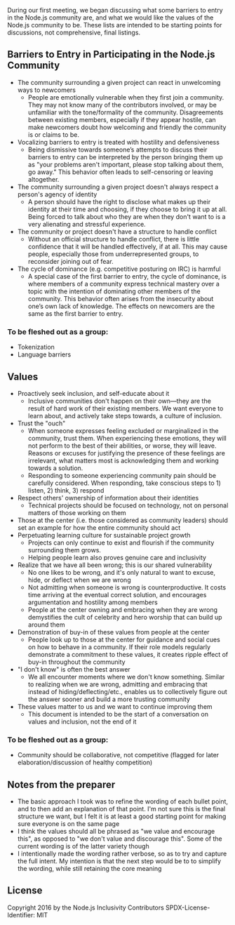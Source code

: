 During our first meeting, we began discussing what some barriers to entry in the Node.js community are, and what we would like the values of the Node.js community to be. These lists are intended to be starting points for discussions, not comprehensive, final listings.

## Barriers to Entry in Participating in the Node.js Community

- The community surrounding a given project can react in unwelcoming ways to newcomers
    - People are emotionally vulnerable when they first join a community. They may not know many of the contributors involved, or may be unfamiliar with the tone/formality of the community. Disagreements between existing members, especially if they appear hostile, can make newcomers doubt how welcoming and friendly the community is or claims to be.
- Vocalizing barriers to entry is treated with hostility and defensiveness
    - Being dismissive towards someone’s attempts to discuss their barriers to entry can be interpreted by the person bringing them up as "your problems aren't important, please stop talking about them, go away." This behavior often leads to self-censoring or leaving altogether.
- The community surrounding a given project doesn't always respect a person's agency of identity
    - A person should have the right to disclose what makes up their identity at their time and choosing, if they choose to bring it up at all. Being forced to talk about who they are when they don't want to is a very alienating and stressful experience.
- The community or project doesn't have a structure to handle conflict
    - Without an official structure to handle conflict, there is little confidence that it will be handled effectively, if at all. This may cause people, especially those from underrepresented groups, to reconsider joining out of fear.
- The cycle of dominance (e.g. competitive posturing on IRC) is harmful
    - A special case of the first barrier to entry, the cycle of dominance, is where members of a community express technical mastery over a topic with the intention of dominating other members of the community. This behavior often arises from the insecurity about one’s own lack of knowledge. The effects on newcomers are the same as the first barrier to entry.

### To be fleshed out as a group:

- Tokenization
- Language barriers

## Values

- Proactively seek inclusion, and self-educate about it
    - Inclusive communities don't happen on their own—they are the result of hard work of their existing members. We want everyone to learn about, and actively take steps towards, a culture of inclusion.
- Trust the "ouch"
    - When someone expresses feeling excluded or marginalized in the community, trust them. When experiencing these emotions, they will not perform to the best of their abilities, or worse, they will leave. Reasons or excuses for justifying the presence of these feelings are irrelevant, what matters most is acknowledging them and working towards a solution.
    - Responding to someone experiencing community pain should be carefully considered. When responding, take conscious steps to 1) listen, 2) think, 3) respond
- Respect others' ownership of information about their identities
    - Technical projects should be focused on technology, not on personal matters of those working on them
- Those at the center (i.e. those considered as community leaders) should set an example for how the entire community should act
- Perpetuating learning culture for sustainable project growth
    - Projects can only continue to exist and flourish if the community surrounding them grows.
    - Helping people learn also proves genuine care and inclusivity
- Realize that we have all been wrong; this is our shared vulnerability
    - No one likes to be wrong, and it's only natural to want to excuse, hide, or deflect when we are wrong
    - Not admitting when someone is wrong is counterproductive. It costs time arriving at the eventual correct solution, and encourages argumentation and hostility among members
    - People at the center owning and embracing when they are wrong demystifies the cult of celebrity and hero worship that can build up around them
- Demonstration of buy-in of these values from people at the center
    - People look up to those at the center for guidance and social cues on how to behave in a community. If their role models regularly demonstrate a commitment to these values, it creates ripple effect of buy-in throughout the community
- "I don't know" is often the best answer
    - We all encounter moments where we don't know something. Similar to realizing when we are wrong, admitting and embracing that instead of hiding/deflecting/etc., enables us to collectively figure out the answer sooner and build a more trusting community
- These values matter to us and we want to continue improving them
    - This document is intended to be the start of a conversation on values and inclusion, not the end of it

### To be fleshed out as a group:

- Community should be collaborative, not competitive (flagged for later elaboration/discussion of healthy competition)

## Notes from the preparer

- The basic approach I took was to refine the wording of each bullet point, and to then add an explanation of that point. I'm not sure this is the final structure we want, but I felt it is at least a good starting point for making sure everyone is on the same page
- I think the values should all be phrased as "we value and encourage this", as opposed to "we don't value and discourage this". Some of the current wording is of the latter variety though
- I intentionally made the wording rather verbose, so as to try and capture the full intent. My intention is that the next step would be to to simplify the wording, while still retaining the core meaning

## License

Copyright 2016 by the Node.js Inclusivity Contributors
SPDX-License-Identifier: MIT
